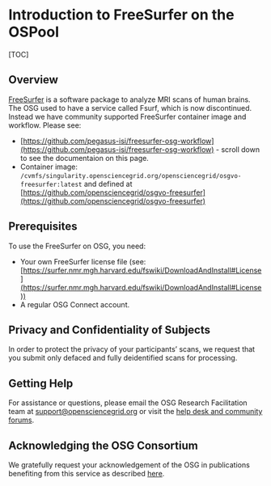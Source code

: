 Introduction to FreeSurfer on the OSPool 
====================================
[TOC]

## Overview

[FreeSurfer](http://freesurfer.net/) is a software package to analyze MRI scans
of human brains. The OSG used to have a service called
Fsurf, which is now discontinued. Instead we have community supported 
FreeSurfer container image and workflow. Please see:

* [https://github.com/pegasus-isi/freesurfer-osg-workflow](https://github.com/pegasus-isi/freesurfer-osg-workflow) - scroll down to see the documentaion on this page.
* Container image: `/cvmfs/singularity.opensciencegrid.org/opensciencegrid/osgvo-freesurfer:latest` and defined at [https://github.com/opensciencegrid/osgvo-freesurfer](https://github.com/opensciencegrid/osgvo-freesurfer)

## Prerequisites

To use the FreeSurfer on OSG, you need:

* Your own FreeSurfer license file (see: [https://surfer.nmr.mgh.harvard.edu/fswiki/DownloadAndInstall#License](https://surfer.nmr.mgh.harvard.edu/fswiki/DownloadAndInstall#License))
* A regular OSG Connect account.

## Privacy and Confidentiality of Subjects

In order to protect the privacy of your participants’ scans, we request that you
submit only defaced and fully deidentified scans for processing.

## Getting Help

For assistance or questions, please email the OSG Research Facilitation team  at
[support@opensciencegrid.org](mailto:support@opensciencegrid.org) or
visit the [help desk and community forums](http://support.opensciencegrid.org).

## Acknowledging the OSG Consortium

We gratefully request your acknowledgement of the OSG in publications benefiting from this service as described [here](https://support.opensciencegrid.org/support/solutions/articles/5000640421-acknowledging-the-open-science-grid).

